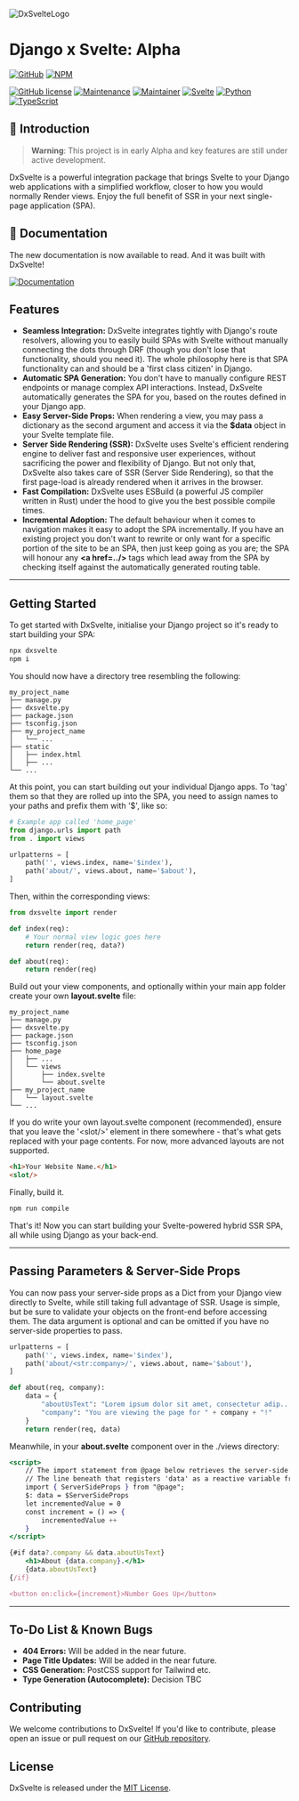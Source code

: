![DxSvelteLogo](https://github.com/emmyarty/dxsvelte/raw/main/meta/logo-dxs-square-200.png)
# Django x Svelte: Alpha

[![GitHub](https://img.shields.io/badge/github-%23121011.svg?style=for-the-badge&logo=github&logoColor=white)](https://github.com/emmyarty/dxsvelte) [![NPM](https://img.shields.io/badge/NPM-%23000000.svg?style=for-the-badge&logo=npm&logoColor=white)](https://www.npmjs.com/package/dxsvelte)

[![GitHub license](https://img.shields.io/github/license/Naereen/StrapDown.js.svg)](https://opensource.org/licenses/MIT/)
[![Maintenance](https://img.shields.io/badge/Maintained%3F-yes-green.svg)](#)
[![Maintainer](https://img.shields.io/badge/maintainer-emmyarty-blue)](#)
[![Svelte](https://img.shields.io/badge/-Svelte-ff324f.svg)](#)
[![Python](https://img.shields.io/badge/-Python-dd743f.svg)](#)
[![TypeScript](https://img.shields.io/badge/-TypeScript-1f82df.svg)](#)

## 💌 Introduction
>**Warning**:
>This project is in early Alpha and key features are still under active development.

DxSvelte is a powerful integration package that brings Svelte to your Django web applications with a simplified workflow, closer to how you would normally Render views. Enjoy the full benefit of SSR in your next single-page application (SPA).

## 📔 Documentation
The new documentation is now available to read. And it was built with DxSvelte!

[![Documentation](https://img.shields.io/badge/Read%20It-Here-orange?&style=for-the-badge)](https://dxsvelte.com/)

## Features
- **Seamless Integration:** DxSvelte integrates tightly with Django's route resolvers, allowing you to easily build SPAs with Svelte without manually connecting the dots through DRF (though you don't lose that functionality, should you need it). The whole philosophy here is that SPA functionality can and should be a 'first class citizen' in Django.
- **Automatic SPA Generation:** You don't have to manually configure REST endpoints or manage complex API interactions. Instead, DxSvelte automatically generates the SPA for you, based on the routes defined in your Django app.
- **Easy Server-Side Props:** When rendering a view, you may pass a dictionary as the second argument and access it via the **$data** object in your Svelte template file.
- **Server Side Rendering (SSR):** DxSvelte uses Svelte's efficient rendering engine to deliver fast and responsive user experiences, without sacrificing the power and flexibility of Django. But not only that, DxSvelte also takes care of SSR (Server Side Rendering), so that the first page-load is already rendered when it arrives in the browser.
- **Fast Compilation:** DxSvelte uses ESBuild (a powerful JS compiler written in Rust) under the hood to give you the best possible compile times.
- **Incremental Adoption:** The default behaviour when it comes to navigation makes it easy to adopt the SPA incrementally. If you have an existing project you don't want to rewrite or only want for a specific portion of the site to be an SPA, then just keep going as you are; the SPA will honour any **\<a href=..\/>** tags which lead away from the SPA by checking itself against the automatically generated routing table.

------------------------------

## Getting Started
To get started with DxSvelte, initialise your Django project so it's ready to start building your SPA:

```sh
npx dxsvelte
npm i
```
You should now have a directory tree resembling the following:

```
my_project_name
├── manage.py
├── dxsvelte.py
├── package.json
├── tsconfig.json
├── my_project_name
│   └── ...
├── static
│   ├── index.html
│   ├── ...
└── ...
```
At this point, you can start building out your individual Django apps. To 'tag' them so that they are rolled up into the SPA, you need to assign names to your paths and prefix them with '$', like so:
```python
# Example app called 'home_page'
from django.urls import path
from . import views

urlpatterns = [
    path('', views.index, name='$index'),
    path('about/', views.about, name='$about'),
]
```

Then, within the corresponding views:
```python
from dxsvelte import render

def index(req):
    # Your normal view logic goes here
    return render(req, data?)

def about(req):
    return render(req)
```

Build out your view components, and optionally within your main app folder create your own **layout.svelte** file:
```
my_project_name
├── manage.py
├── dxsvelte.py
├── package.json
├── tsconfig.json
├── home_page
│   ├── ...
│   └── views
│       ├── index.svelte
│       └── about.svelte
├── my_project_name
│   └── layout.svelte
└── ...
```
If you do write your own layout.svelte component (recommended), ensure that you leave the '\<slot/\>' element in there somewhere - that's what gets replaced with your page contents. For now, more advanced layouts are not supported.
```html
<h1>Your Website Name.</h1>
<slot/>
```

Finally, build it.
```sh
npm run compile
```
That's it! Now you can start building your Svelte-powered hybrid SSR SPA, all while using Django as your back-end.


------------------------------

## Passing Parameters & Server-Side Props

You can now pass your server-side props as a Dict from your Django view directly to Svelte, while still taking full advantage of SSR. Usage is simple, but be sure to validate your objects on the front-end before accessing them. The data argument is optional and can be omitted if you have no server-side properties to pass.

```py
urlpatterns = [
    path('', views.index, name='$index'),
    path('about/<str:company>/', views.about, name='$about'),
]
```

```py
def about(req, company):
    data = {
        "aboutUsText": "Lorem ipsum dolor sit amet, consectetur adip...",
        "company": "You are viewing the page for " + company + "!"
    }
    return render(req, data)
```

Meanwhile, in your **about.svelte** component over in the ./views directory:
```jsx
<script>
    // The import statement from @page below retrieves the server-side props.
    // The line beneath that registers 'data' as a reactive variable from it.
    import { ServerSideProps } from "@page";
    $: data = $ServerSideProps
    let incrementedValue = 0
    const increment = () => {
		incrementedValue ++
	}
</script>

{#if data?.company && data.aboutUsText}
    <h1>About {data.company}.</h1>
	{data.aboutUsText}
{/if}

<button on:click={increment}>Number Goes Up</button>
```

------------------------------

## To-Do List & Known Bugs
- **404 Errors:** Will be added in the near future.
- **Page Title Updates:** Will be added in the near future.
- **CSS Generation:** PostCSS support for Tailwind etc.
- **Type Generation (Autocomplete):** Decision TBC


## Contributing
We welcome contributions to DxSvelte! If you'd like to contribute, please open an issue or pull request on our [GitHub repository](https://github.com/emmyarty/dxsvelte).

## License
DxSvelte is released under the [MIT License](https://opensource.org/licenses/MIT/).
